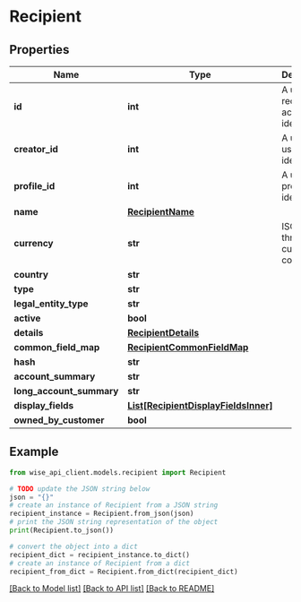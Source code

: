 # Recipient


## Properties

Name | Type | Description | Notes
------------ | ------------- | ------------- | -------------
**id** | **int** | A unique recipient account identifier | [optional] 
**creator_id** | **int** | A unique user identifier | [optional] 
**profile_id** | **int** | A unique profile identifier | [optional] 
**name** | [**RecipientName**](RecipientName.md) |  | [optional] 
**currency** | **str** | ISO 4217 three-letter currency code | [optional] 
**country** | **str** |  | [optional] 
**type** | **str** |  | [optional] 
**legal_entity_type** | **str** |  | [optional] 
**active** | **bool** |  | [optional] 
**details** | [**RecipientDetails**](RecipientDetails.md) |  | [optional] 
**common_field_map** | [**RecipientCommonFieldMap**](RecipientCommonFieldMap.md) |  | [optional] 
**hash** | **str** |  | [optional] 
**account_summary** | **str** |  | [optional] 
**long_account_summary** | **str** |  | [optional] 
**display_fields** | [**List[RecipientDisplayFieldsInner]**](RecipientDisplayFieldsInner.md) |  | [optional] 
**owned_by_customer** | **bool** |  | [optional] 

## Example

```python
from wise_api_client.models.recipient import Recipient

# TODO update the JSON string below
json = "{}"
# create an instance of Recipient from a JSON string
recipient_instance = Recipient.from_json(json)
# print the JSON string representation of the object
print(Recipient.to_json())

# convert the object into a dict
recipient_dict = recipient_instance.to_dict()
# create an instance of Recipient from a dict
recipient_from_dict = Recipient.from_dict(recipient_dict)
```
[[Back to Model list]](../README.md#documentation-for-models) [[Back to API list]](../README.md#documentation-for-api-endpoints) [[Back to README]](../README.md)


